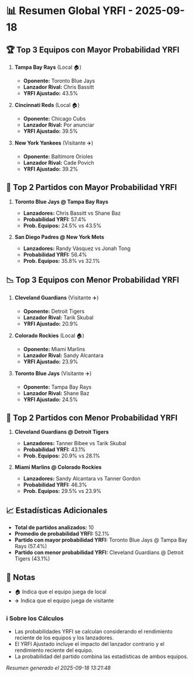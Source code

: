 # 📊 Resumen Global YRFI - 2025-09-18

## 🏆 Top 3 Equipos con Mayor Probabilidad YRFI

1. **Tampa Bay Rays** (Local 🏠)
   - **Oponente:** Toronto Blue Jays
   - **Lanzador Rival:** Chris Bassitt
   - **YRFI Ajustado:** 43.5%

2. **Cincinnati Reds** (Local 🏠)
   - **Oponente:** Chicago Cubs
   - **Lanzador Rival:** Por anunciar
   - **YRFI Ajustado:** 39.5%

3. **New York Yankees** (Visitante ✈️)
   - **Oponente:** Baltimore Orioles
   - **Lanzador Rival:** Cade Povich
   - **YRFI Ajustado:** 39.2%

## 🎯 Top 2 Partidos con Mayor Probabilidad YRFI

1. **Toronto Blue Jays @ Tampa Bay Rays**
   - **Lanzadores:** Chris Bassitt vs Shane Baz
   - **Probabilidad YRFI:** 57.4%
   - **Prob. Equipos:** 24.5% vs 43.5%

2. **San Diego Padres @ New York Mets**
   - **Lanzadores:** Randy Vásquez vs Jonah Tong
   - **Probabilidad YRFI:** 56.4%
   - **Prob. Equipos:** 35.8% vs 32.1%

## 📉 Top 3 Equipos con Menor Probabilidad YRFI

1. **Cleveland Guardians** (Visitante ✈️)
   - **Oponente:** Detroit Tigers
   - **Lanzador Rival:** Tarik Skubal
   - **YRFI Ajustado:** 20.9%

2. **Colorado Rockies** (Local 🏠)
   - **Oponente:** Miami Marlins
   - **Lanzador Rival:** Sandy Alcantara
   - **YRFI Ajustado:** 23.9%

3. **Toronto Blue Jays** (Visitante ✈️)
   - **Oponente:** Tampa Bay Rays
   - **Lanzador Rival:** Shane Baz
   - **YRFI Ajustado:** 24.5%

## 🛑 Top 2 Partidos con Menor Probabilidad YRFI

1. **Cleveland Guardians @ Detroit Tigers**
   - **Lanzadores:** Tanner Bibee vs Tarik Skubal
   - **Probabilidad YRFI:** 43.1%
   - **Prob. Equipos:** 20.9% vs 28.1%

2. **Miami Marlins @ Colorado Rockies**
   - **Lanzadores:** Sandy Alcantara vs Tanner Gordon
   - **Probabilidad YRFI:** 46.3%
   - **Prob. Equipos:** 29.5% vs 23.9%

## 📈 Estadísticas Adicionales

- **Total de partidos analizados:** 10
- **Promedio de probabilidad YRFI:** 52.1%
- **Partido con mayor probabilidad YRFI:** Toronto Blue Jays @ Tampa Bay Rays (57.4%)
- **Partido con menor probabilidad YRFI:** Cleveland Guardians @ Detroit Tigers (43.1%)

## 📝 Notas

- 🏠 Indica que el equipo juega de local
- ✈️ Indica que el equipo juega de visitante

### ℹ️ Sobre los Cálculos
- Las probabilidades YRFI se calculan considerando el rendimiento reciente de los equipos y los lanzadores.
- El YRFI Ajustado incluye el impacto del lanzador contrario y el rendimiento reciente del equipo.
- La probabilidad del partido combina las estadísticas de ambos equipos.

*Resumen generado el 2025-09-18 13:21:48*